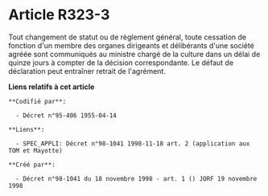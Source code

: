 # Article R323-3

Tout changement de statut ou de règlement général, toute cessation de fonction d'un membre des organes dirigeants et
délibérants d'une société agréée sont communiqués au ministre chargé de la culture dans un délai de quinze jours à compter de
la décision correspondante. Le défaut de déclaration peut entraîner retrait de l'agrément.

**Liens relatifs à cet article**

	**Codifié par**:

	  - Décret n°95-406 1955-04-14

	**Liens**:

	  - SPEC_APPLI: Décret n°98-1041 1998-11-18 art. 2 (application aux TOM et Mayotte)

	**Créé par**:

	  - Décret n°98-1041 du 18 novembre 1998 - art. 1 () JORF 19 novembre 1998
